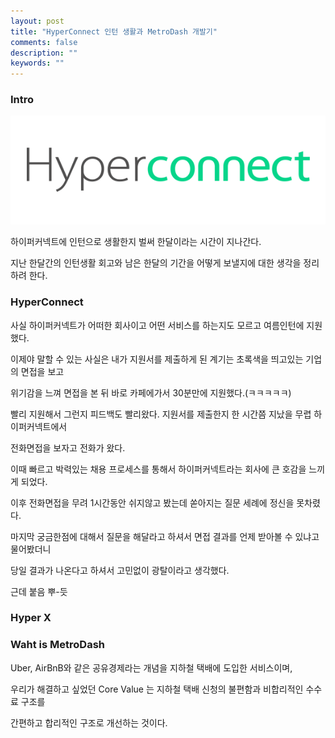 ```yaml
---
layout: post
title: "HyperConnect 인턴 생활과 MetroDash 개발기"
comments: false
description: ""
keywords: ""
---
```


### Intro

![logo](/images/hpcnt/logo.png)

하이퍼커넥트에 인턴으로 생활한지 벌써 한달이라는 시간이 지나간다.

지난 한달간의 인턴생활 회고와 남은 한달의 기간을 어떻게 보낼지에 대한 생각을 정리하려 한다.


### HyperConnect

사실 하이퍼커넥트가 어떠한 회사이고 어떤 서비스를 하는지도 모르고 여름인턴에 지원 했다.

이제야 말할 수 있는 사실은 내가 지원서를 제출하게 된 계기는 초록색을 띄고있는 기업의 면접을 보고

위기감을 느껴 면접을 본 뒤 바로 카페에가서 30분만에 지원했다.(ㅋㅋㅋㅋㅋ)


빨리 지원해서 그런지 피드백도 빨리왔다. 지원서를 제출한지 한 시간쯤 지났을 무렵 하이퍼커넥트에서

전화면접을 보자고 전화가 왔다.

이때 빠르고 박력있는 채용 프로세스를 통해서 하이퍼커넥트라는 회사에 큰 호감을 느끼게 되었다.

이후 전화면접을 무려 1시간동안 쉬지않고 봤는데 쏟아지는 질문 세례에 정신을 못차렸다.

마지막 궁금한점에 대해서 질문을 해달라고 하셔서 면접 결과를 언제 받아볼 수 있냐고 물어봤더니

당일 결과가 나온다고 하셔서 고민없이 광탈이라고 생각했다.



근데 붙음 뿌-듯




### Hyper X






### Waht is MetroDash
Uber, AirBnB와 같은 공유경제라는 개념을 지하철 택배에 도입한 서비스이며,

우리가 해결하고 싶었던 Core Value 는 지하철 택배 신청의 불편함과 비합리적인 수수료 구조를

간편하고 합리적인 구조로 개선하는 것이다.
